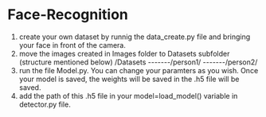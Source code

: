 # Face-Recognition

1. create your own dataset by runnig the data_create.py file and bringing your face in front of the camera.
2. move the images created in Images folder to Datasets subfolder (structure mentioned below)
       /Datasets
       -------/person1/
       -------/person2/
3. run the file Model.py. You can change your paramters as you wish. Once your model is saved, the weights will be saved in the .h5 file will be saved.
4. add the path of this .h5 file in your model=load_model() variable in detector.py file.
